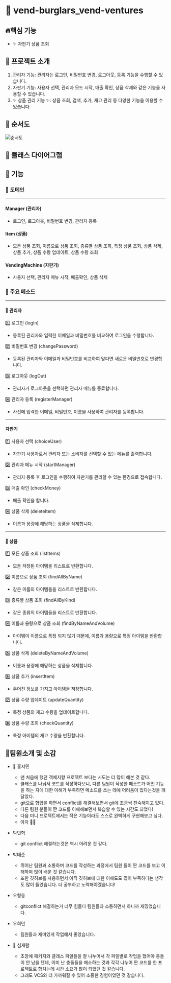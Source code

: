 # 🚽 vend-burglars_vend-ventures


## 🔥핵심 기능


- ✨ 자판기 상품 조회

## 🏦 프로젝트 소개


1. 관리자 기능: 관리자는 로그인, 비밀번호 변경, 로그아웃, 등록 기능을 수행할 수 있습니다. 
2. 자판기 기능: 사용자 선택, 관리자 모드 시작, 매출 확인, 상품 삭제와 같은 기능을 사용할 수 있습니다.
3. ✨ 상품 관리 기능 ✨: 상품 조회, 검색, 추가, 재고 관리 등 다양한 기능을 이용할 수 있습니다.

## 📌 순서도


![순서도](https://github.com/jectgenius/oop-toilet-bank/blob/main/oop-toilet-bank%20%EC%88%9C%EC%84%9C%EB%8F%84_%ED%9D%B0%EC%83%89%EB%B0%B0%EA%B2%BD.drawio.png)


## 📌 클래스 다이어그램


## 🍕 기능



### 🔆 도메인

---
#### Manager (관리자)
- 로그인, 로그아웃, 비밀번호 변경, 관리자 등록
#### Item (상품)
- 모든 상품 조회, 이름으로 상품 조회, 종류별 상품 조회, 특정 상품 조회, 상품 삭제, 상품 추가, 상품 수량 업데이트, 상품 수량 조회
#### VendingMachine (자판기)
- 사용자 선택, 관리자 메뉴 시작, 매출확인, 상품 삭제


### 🎈 주요 메소드

---
#### 💼 관리자
1️⃣ 로그인 (logIn)
-  등록된 관리자와 입력한 이메일과 비밀번호를 비교하여 로그인을 수행합니다.

2️⃣ 비밀번호 변경 (changePassword)
- 등록된 관리자와 이메일과 비밀번호를 비교하여 맞다면 새로운 비밀번호로 변경합니다.

3️⃣ 로그아웃 (logOut)
- 관리자가 로그아웃을 선택하면 관리자 메뉴를 종료합니다.

4️⃣ 관리자 등록 (registerManager)
- 사전에 입력한 이메일, 비밀번호, 이름을 사용하여 관리자를 등록합니다.

---
####  자판기
1️⃣ 사용자 선택 (choiceUser)
- 자판기 사용자로서 관리자 또는 소비자를 선택할 수 있는 메뉴를 출력합니다.

2️⃣ 관리자 메뉴 시작 (startManager)
- 관리자 등록 후 로그인을 수행하여 자판기를 관리할 수 있는 환경으로 접속합니다.

3️⃣ 매출 확인 (checkMoney)
- 매출 확인을 합니다.

4️⃣ 상품 삭제 (deleteItem)
- 이름과 용량에 해당하는 상품을 삭제합니다.

---
#### 💎 상품
1️⃣ 모든 상품 조회 (listItems)
- 모든 저장된 아이템을 리스트로 반환합니다.

2️⃣ 이름으로 상품 조회 (findAllByName)
- 같은 이름의 아이템들을 리스트로 반환합니다.

3️⃣ 종류별 상품 조회 (findAllByKind)
- 같은 종류의 아이템들을 리스트로 반환합니다.

4️⃣ 이름과 용량으로 상품 조회 (findByNameAndVolume)
- 아이템이 이름으로 특정 되지 않기 때문에, 이름과 용량으로 특정 아이템을 반환합니다.

5️⃣ 상품 삭제 (deleteByNameAndVolume)
- 이름과 용량에 해당하는 상품을 삭제합니다.

6️⃣ 상품 추가 (insertItem)
- 주어진 정보를 가지고 아이템을 저장합니다.

7️⃣ 상품 수량 업데이트 (updateQuantity)
- 특정 상품의 재고 수량을 업데이트합니다.

8️⃣ 상품 수량 조회 (checkQuantity)
- 특정 아이템의 재고 수량을 반환합니다.



## 🤟팀원소개 및 소감


* 🐰 홍지민
  * 맨 처음에 했던 객체지향 프로젝트 보다는 시도는 더 많이 해본 것 같다.
  * 클래스를 나눠서 코드를 작성하다보니, 다른 팀원이 작성한 메소드가 어떤 기능을 하는 지에 대한 이해가 부족하면 메소드를 쓰는 데에 어려움이 있다는것을 깨달았다.
  * git으로 협업을 하면서 conflict를 해결해보면서 git에 조금씩 친숙해지고 있다.
  * 다른 팀원 분들이 짠 코드를 이해해보면서 복습할 수 있는 시간도 되었다!
  * 다음 미니 프로젝트에서는 작은 기능이라도 스스로 완벽하게 구현해보고 싶다.
  * 아자 💪🏻


* 박민혁
  * git conflict 해결하는것은 역시 어려운 것 같다.
  

* 박태준
  * 뛰어난 팀원과 소통하며 코드를 작성하는 과정에서 팀원 들이 짠 코드를 보고 이해하며 많이 배운 것 같습니다. 
  * 또한 깃허브를 사용하면서 아직 깃허브에 대한 이해도도 많이 부족하다는 생각도 많이 들었습니다. 더 공부하고 노력해야겠습니다!


* 오형동
  * gitconflict 해결하는거 너무 힘들다 팀원들과 소통하면서 하니까 재밌었습니다.


* 우희민
  * 팀원들과 재미있게 작업해서 좋았습니다.


* 🐯 심재람
  * 초장에 패키지와 클래스 파일들을 잘 나누어서 각 파일별로 작업을 했어야 충돌이 안 났을 텐데, 이미 난 충돌들을 해소하는 것과 각각 나누어 짠 코드를 한 프로젝트로 합치는데 시간 소요가 많이 되었던 것 같습니다.
  * 그래도 VCS와 더 가까워질 수 있어 소중한 경험이었던 것 같습니다.